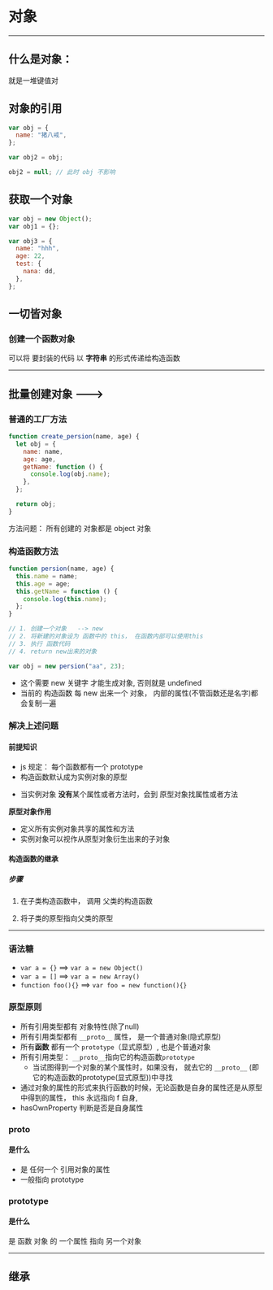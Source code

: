 # 对象

---

## 什么是对象：

就是一堆键值对

## 对象的引用

```js
var obj = {
  name: "猪八戒",
};

var obj2 = obj;

obj2 = null; // 此时 obj 不影响
```

## 获取一个对象

```js
var obj = new Object();
var obj1 = {};

var obj3 = {
  name: "hhh",
  age: 22,
  test: {
    nana: dd,
  },
};
```

## 一切皆对象

### 创建一个函数对象

可以将 要封装的代码 以 **字符串** 的形式传递给构造函数

---

## 批量创建对象 --->

### 普通的工厂方法

```js
function create_persion(name, age) {
  let obj = {
    name: name,
    age: age,
    getName: function () {
      console.log(obj.name);
    },
  };

  return obj;
}
```

方法问题： 所有创建的 对象都是 object 对象

### 构造函数方法

```js
function persion(name, age) {
  this.name = name;
  this.age = age;
  this.getName = function () {
    console.log(this.name);
  };
}

// 1. 创建一个对象   --> new
// 2. 将新建的对象设为 函数中的 this， 在函数内部可以使用this
// 3. 执行 函数代码
// 4. return new出来的对象

var obj = new persion("aa", 23);
```

- 这个需要 new 关键字 才能生成对象, 否则就是 undefined
- 当前的 构造函数 每 new 出来一个 对象， 内部的属性(不管函数还是名字)都会复制一遍

### 解决上述问题

#### 前提知识

- js 规定： 每个函数都有一个 prototype
- 构造函数默认成为实例对象的原型

* 当实例对象 **没有**某个属性或者方法时，会到 原型对象找属性或者方法

**原型对象作用**

- 定义所有实例对象共享的属性和方法
- 实例对象可以视作从原型对象衍生出来的子对象

#### 构造函数的继承

##### 步骤

1. 在子类构造函数中， 调用 父类的构造函数

2. 将子类的原型指向父类的原型

---
### 语法糖
*  `var a = {}` ==> `var a = new Object()`
* `var a = []` ==> `var a = new Array()`
* `function foo(){}` ==> `var foo = new function(){}` 


### 原型原则
* 所有引用类型都有 对象特性(除了null)
* 所有引用类型都有 `__proto__` 属性， 是一个普通对象(隐式原型)
* 所有**函数** 都有一个 `prototype`（显式原型）, 也是个普通对象
* 所有引用类型： `__proto__`指向它的构造函数`prototype`
  * 当试图得到一个对象的某个属性时，如果没有， 就去它的 `__proto__` (即它的构造函数的prototype(显式原型))中寻找
* 通过对象的属性的形式来执行函数的时候，无论函数是自身的属性还是从原型中得到的属性， this 永远指向 f 自身,
* hasOwnProperty 判断是否是自身属性
  

### __proto__
#### 是什么
* 是 任何一个 引用对象的属性
* 一般指向 prototype


### prototype
#### 是什么
是 函数  对象 的 一个属性 指向 另一个对象

---
## 继承